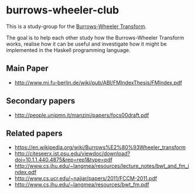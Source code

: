 # burrows-wheeler-club

This is a study-group for the [Burrows-Wheeler Transform](https://en.wikipedia.org/wiki/Burrows%E2%80%93Wheeler_transform).

The goal is to help each other study how the Burrows-Wheeler Transform works, realise how it can be useful and investigate
how it might be implemented in the Haskell programming language.

## Main Paper

* http://www.mi.fu-berlin.de/wiki/pub/ABI/FMIndexThesis/FMIndex.pdf

## Secondary papers

* http://people.unipmn.it/manzini/papers/focs00draft.pdf

## Related papers

* https://en.wikipedia.org/wiki/Burrows%E2%80%93Wheeler_transform
* http://citeseerx.ist.psu.edu/viewdoc/download?doi=10.1.1.440.4875&rep=rep1&type=pdf
* http://www.cs.jhu.edu/~langmea/resources/lecture_notes/bwt_and_fm_index.pdf
* http://www.cs.ucr.edu/~najjar/papers/2011/FCCM-2011.pdf
* http://www.cs.jhu.edu/~langmea/resources/bwt_fm.pdf
